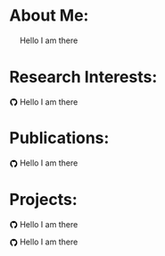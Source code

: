# About Me:
<p><img align="center" width="15" height="15" src="https://d1yjjnpx0p53s8.cloudfront.net/styles/logo-thumbnail/s3/122014/mit_grayred.png?itok=IYMV4tqr">&nbsp;Hello I am there</p>

# Research Interests:
<p><img align="center" width="15" height="15" src="/img/github-logo-new.png">&nbsp;Hello I am there</p>

# Publications:
<p><img align="center" width="15" height="15" src="/img/github-logo-new.png">&nbsp;Hello I am there</p>

# Projects:
<p><img align="center" width="15" height="15" src="/img/github-logo-new.png">&nbsp;Hello I am there</p>
<p><img align="center" width="15" height="15" src="/img/github-logo-new.png">&nbsp;Hello I am there</p>
